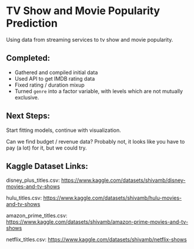 # TV Show and Movie Popularity Prediction
Using data from streaming services to tv show and movie popularity.

## Completed:
- Gathered and compiled initial data
- Used API to get IMDB rating data
- Fixed rating / duration mixup
- Turned `genre` into a factor variable, with levels which are not mutually exclusive.

## Next Steps:
Start fitting models, continue with visualization.

Can we find budget / revenue data? Probably not, it looks like you have to pay (a lot) for it, but we could try.

## Kaggle Dataset Links: 

disney_plus_titles.csv:
https://www.kaggle.com/datasets/shivamb/disney-movies-and-tv-shows

hulu_titles.csv:
https://www.kaggle.com/datasets/shivamb/hulu-movies-and-tv-shows

amazon_prime_titles.csv:
https://www.kaggle.com/datasets/shivamb/amazon-prime-movies-and-tv-shows

netflix_titles.csv:
https://www.kaggle.com/datasets/shivamb/netflix-shows
 
